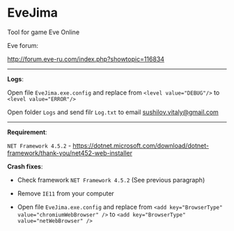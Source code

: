 # EveJima
Tool for game Eve Online

Eve forum:

http://forum.eve-ru.com/index.php?showtopic=116834

----

__Logs__:

Open file `EveJima.exe.config` and replace from `<level value="DEBUG"/>` to `<level value="ERROR"/>`

Open folder `Logs` and send filr `Log.txt` to email sushilov.vitaly@gmail.com 

----

__Requirement__:

`NET Framework 4.5.2` - https://dotnet.microsoft.com/download/dotnet-framework/thank-you/net452-web-installer

__Crash fixes__:

- Check framework `NET Framework 4.5.2` (See previous paragraph)

- Remove  `IE11` from your computer

- Open file `EveJima.exe.config` and replace from `<add key="BrowserType" value="chromiumWebBrowser" />` to `<add key="BrowserType" value="netWebBrowser" />`
